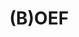 ---
title: "(B)OEF"
slug: "boef"
description: "Een dief trekt op pad om zijn slag te slaan...<br><br>
              Heel veel ideeën gehad voor dit filmpje, maar helaas opnieuw door de tijdsbeperking van 1 minuut praktisch alle ideeën moeten weggooien! Uiteindelijk wel nog tevreden met het resultaat. Ondertitels kunnen worden aangevinkt, voor diegenen die 'West-Vlaams' onder de categorie 'Zuid-Afrikaans' rekenen..."
type: "intern"
members:
    - name: "Arthuur Bruwier"
      direction: "Multimediaproductie"
      subdirection: "Produce"
      disk: "3e Schijf"
thumbnail:
    url: "boef/thumb_BruwierArtuur.png"
    alt: ""
    height: 1
    width: 2
    text-color: "285D84"
    background-color: "EF9D2D"
media:
    - url: "boef/detail1_BruwierArtuur.png"
      type: "image"
    - url: "boef/detail2_BruwierArtuur.png"
      type: "image"
    - url: "boef/detail3_BruwierArtuur.png"
      type: "image"
    - url: "209717168"
      type: "vimeo"
created: 20/01/2017
order: 14
---